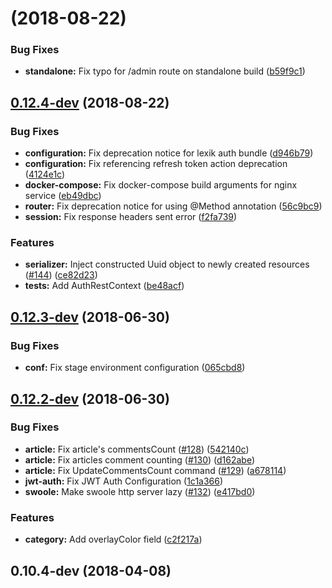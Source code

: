 <a name=""></a>
# [](https://github.com/knit-pk/api-v1-php/compare/v0.12.4-dev...v) (2018-08-22)


### Bug Fixes

* **standalone:** Fix typo for /admin route on standalone build ([b59f9c1](https://github.com/knit-pk/api-v1-php/commit/b59f9c1))



<a name="0.12.4-dev"></a>
## [0.12.4-dev](https://github.com/knit-pk/api-v1-php/compare/v0.12.3-dev...v0.12.4-dev) (2018-08-22)


### Bug Fixes

* **configuration:** Fix deprecation notice for lexik auth bundle ([d946b79](https://github.com/knit-pk/api-v1-php/commit/d946b79))
* **configuration:** Fix referencing refresh token action deprecation ([4124e1c](https://github.com/knit-pk/api-v1-php/commit/4124e1c))
* **docker-compose:** Fix docker-compose build arguments for nginx service ([eb49dbc](https://github.com/knit-pk/api-v1-php/commit/eb49dbc))
* **router:** Fix deprecation notice for using @Method annotation ([56c9bc9](https://github.com/knit-pk/api-v1-php/commit/56c9bc9))
* **session:** Fix response headers sent error ([f2fa739](https://github.com/knit-pk/api-v1-php/commit/f2fa739))


### Features

* **serializer:** Inject constructed Uuid object to newly created resources ([#144](https://github.com/knit-pk/api-v1-php/issues/144)) ([ce82d23](https://github.com/knit-pk/api-v1-php/commit/ce82d23))
* **tests:** Add AuthRestContext ([be48acf](https://github.com/knit-pk/api-v1-php/commit/be48acf))



<a name="0.12.3-dev"></a>
## [0.12.3-dev](https://github.com/knit-pk/api-v1-php/compare/v0.12.2-dev...v0.12.3-dev) (2018-06-30)


### Bug Fixes

* **conf:** Fix stage environment configuration ([065cbd8](https://github.com/knit-pk/api-v1-php/commit/065cbd8))



<a name="0.12.2-dev"></a>
## [0.12.2-dev](https://github.com/knit-pk/api-v1-php/compare/v0.11.0-dev...v0.12.2-dev) (2018-06-30)


### Bug Fixes

* **article:** Fix article's commentsCount ([#128](https://github.com/knit-pk/api-v1-php/issues/128)) ([542140c](https://github.com/knit-pk/api-v1-php/commit/542140c))
* **article:** Fix articles comment counting ([#130](https://github.com/knit-pk/api-v1-php/issues/130)) ([d162abe](https://github.com/knit-pk/api-v1-php/commit/d162abe))
* **article:** Fix UpdateCommentsCount command ([#129](https://github.com/knit-pk/api-v1-php/issues/129)) ([a678114](https://github.com/knit-pk/api-v1-php/commit/a678114))
* **jwt-auth:** Fix JWT Auth Configuration ([1c1a366](https://github.com/knit-pk/api-v1-php/commit/1c1a366))
* **swoole:** Make swoole http server lazy ([#132](https://github.com/knit-pk/api-v1-php/issues/132)) ([e417bd0](https://github.com/knit-pk/api-v1-php/commit/e417bd0))


### Features

* **category:** Add overlayColor field ([c2f217a](https://github.com/knit-pk/api-v1-php/commit/c2f217a))



<a name="0.10.4-dev"></a>
## 0.10.4-dev (2018-04-08)



